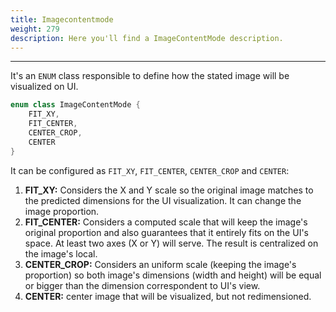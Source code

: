 ```yaml
---
title: Imagecontentmode
weight: 279
description: Here you'll find a ImageContentMode description.
---
```


---

It's an `ENUM` class responsible to define how the stated image will be visualized on UI.



```kotlin
enum class ImageContentMode {
    FIT_XY,
    FIT_CENTER,
    CENTER_CROP,
    CENTER
}
```



It can be configured as `FIT_XY`, `FIT_CENTER`, `CENTER_CROP` and `CENTER`: 

1. **FIT\_XY:** Considers the X and Y scale so the original image matches to the predicted dimensions for the UI visualization. It can change the image proportion. 
2. **FIT\_CENTER:** Considers a computed scale that will keep the image's original proportion and also guarantees that it entirely fits on the UI's space. At least two axes \(X or Y\) will serve. The result is centralized on the image's local. 
3. **CENTER\_CROP:** Considers an uniform scale \(keeping the image's proportion\) so both image's dimensions \(width and height\) will be equal or bigger than the dimension correspondent to UI's view. 
4. **CENTER:** center image that will be visualized, but not redimensioned.
